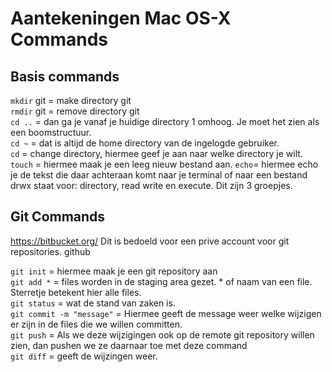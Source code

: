 # Aantekeningen Mac OS-X Commands



## Basis commands

`mkdir` git = make directory git   
`rmdir` git = remove directory git  
`cd ..` = dan ga je vanaf je huidige directory 1 omhoog. Je moet het zien als een boomstructuur.  
`cd ~` = dat is altijd de home directory van de ingelogde gebruiker.  
`cd` = change directory, hiermee geef je aan naar welke directory je wilt.
`touch` = hiermee maak je een leeg nieuw bestand aan.
`echo`= hiermee echo je de tekst die daar achteraan komt naar je terminal of naar een bestand  
drwx staat voor: directory, read write en execute. Dit zijn 3 groepjes.   





## Git Commands

https://bitbucket.org/ Dit is bedoeld voor een prive account voor git repositories.
github

`git init` = hiermee maak je een git repository aan  
`git add *` = files worden in de staging area gezet. * of naam van een file. Sterretje betekent hier alle files.  
`git status` = wat de stand van zaken is.  
`git commit -m "message"` = Hiermee geeft de message weer welke wijzigen er zijn in de files die we willen committen.  
`git push` = Als we deze wijzigingen ook op de remote git repository willen zien, dan pushen we ze daarnaar toe met deze command  
`git diff` = geeft de wijzingen weer.   
